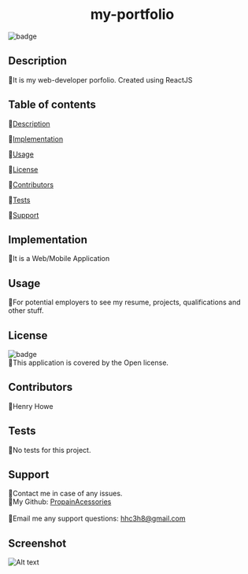 
  <h1 align="center"> my-portfolio</h1>

  ![badge](https://img.shields.io/badge/license-Open-brightgreen)<br />

  ## Description
  🐔It is my web-developer porfolio. Created using ReactJS

  ## Table of contents
  🐔[Description](#description)

  🐔[Implementation](#implementation)

  🐔[Usage](#usage)

  🐔[License](#license)

  🐔[Contributors](#contributors)

  🐔[Tests](#tests)
  
  🐔[Support](#support)

  ## Implementation
  🐔It is a Web/Mobile Application

  ## Usage
  🐔For potential employers to see my resume, projects, qualifications and other stuff.

  ## License
  ![badge](https://img.shields.io/badge/license-Open-brightgreen)
  <br/>
  🐔This application is covered by the Open license.
  
  ## Contributors
  🐔Henry Howe

  ## Tests
  🐔No tests for this project.

  ## Support
  🐔Contact me in case of any issues.<br/>
  🐔My Github: [PropainAcessories](https://github.com/undefined)<br/>
  <br/>
  🐔Email me any support questions: hhc3h8@gmail.com<br/>

  ## Screenshot
  ![Alt text](../../../E:/GT-Coding-BootCamp/my-portfolio/src/assets/images/Screenshot.png)